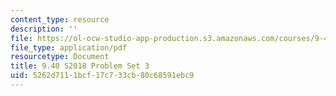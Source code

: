 ```yaml
---
content_type: resource
description: ''
file: https://ol-ocw-studio-app-production.s3.amazonaws.com/courses/9-40-introduction-to-neural-computation-spring-2018/5262d7111bcf17c733cb80c68591ebc9_MIT9_40S18_pset3.pdf
file_type: application/pdf
resourcetype: Document
title: 9.40 S2018 Problem Set 3
uid: 5262d711-1bcf-17c7-33cb-80c68591ebc9
---
```

